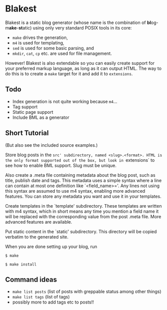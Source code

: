 
# Blakest

Blakest is a static blog generator (whose name is the combination of
**bl**og-m**ake**-**st**atic) using only very standard POSIX tools
in its core:

* `make` drives the generation,
* `m4` is used for templating,
* `sed` is used for some basic parsing, and
* `mkdir`, `cat`, `cp` etc. are used for file management.

However! Blakest is also extendable so you can easily create support
for your preferred markup language, as long as it can output HTML.
The way to do this is to create a `make` target for it and add it to
`extensions`.


## Todo

* Index generation is not quite working because `m4`...
* Tag support
* Static page support
* Include BML as a generator



## Short Tutorial

(But also see the included source examples.)

Store blog posts in the `src' subdirectory, named <slug>.<format>.
HTML is the only format supported out of the box, but look in
`extensions` to see how to enable BML support. Slug must be unique.

Also create a <slug>.meta file containing metadata about the blog
post, such as title, publish date and tags. This metadata uses a
simple syntax where a line can contain at most one definition like
`<field_name>=<value>'. Any lines not using this syntax are assumed
to use m4 syntax, enabling more advanced features. You can store any
metadata you want and use it in your templates.

Create templates in the `template' subdirectory. These templates are
written with m4 syntax, which in short means any time you mention a
field name it will be replaced with the corresponding value from the
post .meta file. More advanced features are available.

Put static content in the `static' subdirectory. This directory will
be copied verbatim to the generated site.

When you are done setting up your blog, run

    $ make

    $ make install


## Command ideas

* `make list posts` (list of posts with greppable status among other things)
* `make list tags` (list of tags)
* possibly more to add tags etc to posts!!

